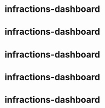 # infractions-dashboard
# infractions-dashboard

# infractions-dashboard
# infractions-dashboard
# infractions-dashboard
